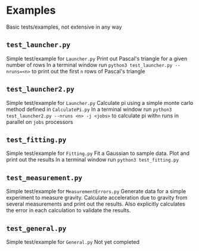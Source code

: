 # Examples

Basic tests/examples, not extensive in any way

## `test_launcher.py`
Simple test/example for `Launcher.py`
Print out Pascal's triangle for a given number of rows
In a terminal window run `python3 test_launcher.py --nruns=<n>` to print out the first `n` rows of Pascal's triangle

## `test_launcher2.py`
Simple test/example for `Launcher.py`
Calculate pi using a simple monte carlo method defined in `CalculatePi.py`
In a terminal window run `python3 test_launcher2.py --nruns <n> -j <jobs>` to calculate pi with`n` runs in parallel on `jobs` processors

## `test_fitting.py`
Simple test/example for `Fitting.py`
Fit a Gaussian to sample data. Plot and print out the results
In a terminal window run `python3 test_fitting.py`

## `test_measurement.py`
Simple test/example for `MeasurementErrors.py`
Generate data for a simple experiment to measure gravity. Calculate acceleration due to gravity from several measurements and print out the results. Also explicitly calculates the error in each calculation to validate the results.

## `test_general.py`
Simple test/example for `General.py`
Not yet completed